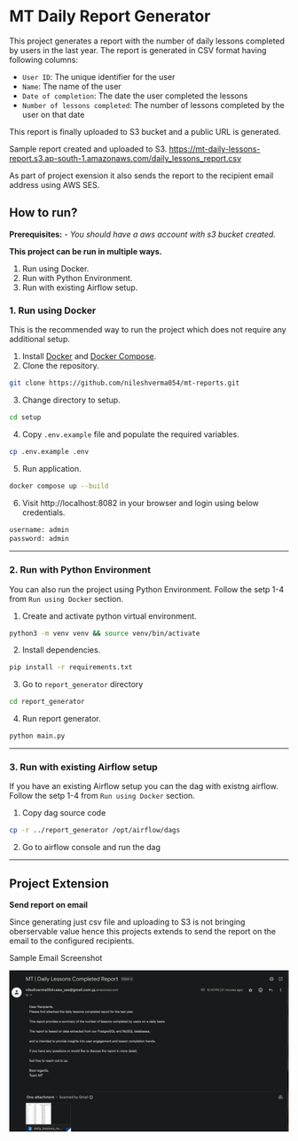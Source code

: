 # MT Daily Report Generator

This project generates a report with the number of daily lessons completed by users in the last year.
The report is generated in CSV format having  following columns:
- `User ID`: The unique identifier for the user
- `Name`: The name of the user
- `Date of completion`: The date the user completed the lessons
- `Number of lessons completed`: The number of lessons completed by the user on that date

This report is finally uploaded to S3 bucket and a public URL is generated.

Sample report created and uploaded to S3.
https://mt-daily-lessons-report.s3.ap-south-1.amazonaws.com/daily_lessons_report.csv

As part of project exension it also sends the report to the recipient email address using AWS SES.

## How to run?

**Prerequisites:**
    - *You should have a aws account with s3 bucket created.*

**This project can be run in multiple ways.**

1. Run using Docker.
2. Run with Python Environment.
3. Run with existing Airflow setup.

### 1. Run using Docker

This is the recommended way to run the project which does not require any additional setup.


1. Install [Docker](https://www.docker.com/get-docker) and [Docker Compose](https://docs.docker.com/compose/install/).
2. Clone the repository.
```bash
git clone https://github.com/nileshverma054/mt-reports.git
```
3. Change directory to setup.
```bash
cd setup
```
4. Copy `.env.example` file and populate the required variables. 
```bash
cp .env.example .env
```
5. Run application.
```bash
docker compose up --build
```
6. Visit http://localhost:8082 in your browser and login using below credentials.
```bash
username: admin
password: admin
```

---

### 2. Run with Python Environment

You can also run the project using Python Environment. Follow the setp 1-4 from `Run using Docker` section.

1. Create and activate python virtual environment.

```bash
python3 -m venv venv && source venv/bin/activate
```

2. Install dependencies.

```bash
pip install -r requirements.txt
```

3. Go to `report_generator` directory

```bash
cd report_generator
```

4. Run report generator.

```bash
python main.py
```

---

### 3. Run with existing Airflow setup

If you have an existing Airflow setup you can the dag with existng airflow. Follow the setp 1-4 from `Run using Docker` section.

1. Copy dag source code

```bash
cp -r ../report_generator /opt/airflow/dags
```

2. Go to airflow console and run the dag


---

## Project Extension

**Send report on email**

Since generating just csv file and uploading to S3 is not bringing oberservable value hence this projects
extends to send the report on the email to the configured recipients.

Sample Email Screenshot

![Example Email](output/email.png)
